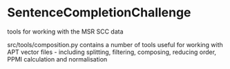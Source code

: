 # SentenceCompletionChallenge
tools for working with the MSR SCC data

src/tools/composition.py contains a number of tools useful for working with APT vector files - including splitting, filtering, composing, reducing order, PPMI calculation and normalisation
